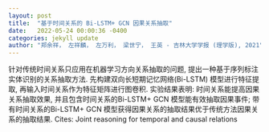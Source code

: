 ```yaml
---
layout: post
title:  "基于时间关系的 Bi-LSTM+ GCN 因果关系抽取"
date:   2022-05-24 00:00:36 -0400
categories: jekyll update
author: "郑余祥， 左祥麟， 左万利， 梁世宁， 王英 - 吉林大学学报 (理学版), 2021"
---
```

针对传统时间关系只应用在机器学习方向关系抽取的问题, 提出一种基于序列标注实体识别的关系抽取方法. 先构建双向长短期记忆网络(Bi-LSTM) 模型进行特征提取, 再输入时间关系作为特征矩阵进行图卷积. 实验结果表明: 时间关系能提高因果关系抽取效果, 并且包含时间关系的Bi-LSTM+ GCN 模型能有效抽取因果事件; 带有时间关系的Bi-LSTM+ GCN 模型获得因果关系的抽取结果优于传统方法因果关系的抽取结果. Cites: ‪Joint reasoning for temporal and causal relations‬